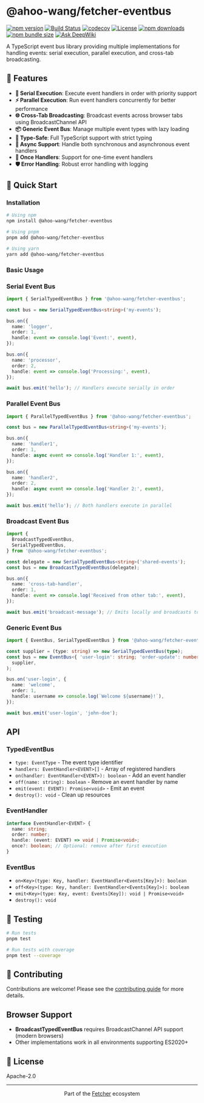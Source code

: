 # @ahoo-wang/fetcher-eventbus

[![npm version](https://img.shields.io/npm/v/@ahoo-wang/fetcher-eventbus.svg)](https://www.npmjs.com/package/@ahoo-wang/fetcher-eventbus)
[![Build Status](https://github.com/Ahoo-Wang/fetcher/actions/workflows/ci.yml/badge.svg)](https://github.com/Ahoo-Wang/fetcher/actions)
[![codecov](https://codecov.io/gh/Ahoo-Wang/fetcher/graph/badge.svg?token=JGiWZ52CvJ)](https://codecov.io/gh/Ahoo-Wang/fetcher)
[![License](https://img.shields.io/npm/l/@ahoo-wang/fetcher-eventbus.svg)](https://github.com/Ahoo-Wang/fetcher/blob/main/LICENSE)
[![npm downloads](https://img.shields.io/npm/dm/@ahoo-wang/fetcher-eventbus.svg)](https://www.npmjs.com/package/@ahoo-wang/fetcher-eventbus)
[![npm bundle size](https://img.shields.io/bundlephobia/minzip/%40ahoo-wang%2Ffetcher-eventbus)](https://www.npmjs.com/package/@ahoo-wang/fetcher-eventbus)
[![Ask DeepWiki](https://deepwiki.com/badge.svg)](https://deepwiki.com/Ahoo-Wang/fetcher)

A TypeScript event bus library providing multiple implementations for handling events: serial execution, parallel
execution, and cross-tab broadcasting.

## 🌟 Features

- **🔄 Serial Execution**: Execute event handlers in order with priority support
- **⚡ Parallel Execution**: Run event handlers concurrently for better performance
- **🌐 Cross-Tab Broadcasting**: Broadcast events across browser tabs using BroadcastChannel API
- **📦 Generic Event Bus**: Manage multiple event types with lazy loading
- **🔧 Type-Safe**: Full TypeScript support with strict typing
- **🧵 Async Support**: Handle both synchronous and asynchronous event handlers
- **🔄 Once Handlers**: Support for one-time event handlers
- **🛡️ Error Handling**: Robust error handling with logging

## 🚀 Quick Start

### Installation

```bash
# Using npm
npm install @ahoo-wang/fetcher-eventbus

# Using pnpm
pnpm add @ahoo-wang/fetcher-eventbus

# Using yarn
yarn add @ahoo-wang/fetcher-eventbus
```

### Basic Usage

### Serial Event Bus

```typescript
import { SerialTypedEventBus } from '@ahoo-wang/fetcher-eventbus';

const bus = new SerialTypedEventBus<string>('my-events');

bus.on({
  name: 'logger',
  order: 1,
  handle: event => console.log('Event:', event),
});

bus.on({
  name: 'processor',
  order: 2,
  handle: event => console.log('Processing:', event),
});

await bus.emit('hello'); // Handlers execute serially in order
```

### Parallel Event Bus

```typescript
import { ParallelTypedEventBus } from '@ahoo-wang/fetcher-eventbus';

const bus = new ParallelTypedEventBus<string>('my-events');

bus.on({
  name: 'handler1',
  order: 1,
  handle: async event => console.log('Handler 1:', event),
});

bus.on({
  name: 'handler2',
  order: 2,
  handle: async event => console.log('Handler 2:', event),
});

await bus.emit('hello'); // Both handlers execute in parallel
```

### Broadcast Event Bus

```typescript
import {
  BroadcastTypedEventBus,
  SerialTypedEventBus,
} from '@ahoo-wang/fetcher-eventbus';

const delegate = new SerialTypedEventBus<string>('shared-events');
const bus = new BroadcastTypedEventBus(delegate);

bus.on({
  name: 'cross-tab-handler',
  order: 1,
  handle: event => console.log('Received from other tab:', event),
});

await bus.emit('broadcast-message'); // Emits locally and broadcasts to other tabs
```

### Generic Event Bus

```typescript
import { EventBus, SerialTypedEventBus } from '@ahoo-wang/fetcher-eventbus';

const supplier = (type: string) => new SerialTypedEventBus(type);
const bus = new EventBus<{ 'user-login': string; 'order-update': number }>(
  supplier,
);

bus.on('user-login', {
  name: 'welcome',
  order: 1,
  handle: username => console.log(`Welcome ${username}!`),
});

await bus.emit('user-login', 'john-doe');
```

## API

### TypedEventBus<EVENT>

- `type: EventType` - The event type identifier
- `handlers: EventHandler<EVENT>[]` - Array of registered handlers
- `on(handler: EventHandler<EVENT>): boolean` - Add an event handler
- `off(name: string): boolean` - Remove an event handler by name
- `emit(event: EVENT): Promise<void>` - Emit an event
- `destroy(): void` - Clean up resources

### EventHandler<EVENT>

```typescript
interface EventHandler<EVENT> {
  name: string;
  order: number;
  handle: (event: EVENT) => void | Promise<void>;
  once?: boolean; // Optional: remove after first execution
}
```

### EventBus<Events>

- `on<Key>(type: Key, handler: EventHandler<Events[Key]>): boolean`
- `off<Key>(type: Key, handler: EventHandler<Events[Key]>): boolean`
- `emit<Key>(type: Key, event: Events[Key]): void | Promise<void>`
- `destroy(): void`

## 🧪 Testing

```bash
# Run tests
pnpm test

# Run tests with coverage
pnpm test --coverage
```

## 🤝 Contributing

Contributions are welcome! Please see
the [contributing guide](https://github.com/Ahoo-Wang/fetcher/blob/main/CONTRIBUTING.md) for more details.

## Browser Support

- **BroadcastTypedEventBus** requires BroadcastChannel API support (modern browsers)
- Other implementations work in all environments supporting ES2020+

## 📄 License

Apache-2.0

---

<p align="center">
  Part of the <a href="https://github.com/Ahoo-Wang/fetcher">Fetcher</a> ecosystem
</p>

